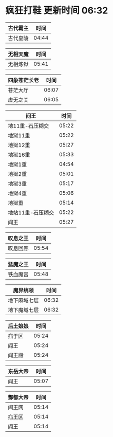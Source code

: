 # 疯狂打鞋 更新时间 06:32

| 古代霸主   | 时间    |
|--------|-------|
| 古代皇陵 | 04:44 |

| 无相天魔   | 时间    |
|--------|-------|
| 无相炼狱 | 05:41 |

| 四象苍茫长老   | 时间    |
|--------|-------|
| 苍茫大厅 | 06:07 |
| 虚无之关 | 06:05 |

| 间王   | 时间    |
|--------|-------|
| 地11重-石压糊交 | 05:22 |
| 地狱11重 | 05:22 |
| 地狱12重 | 05:27 |
| 地狱16重 | 05:33 |
| 地狱1重 | 04:54 |
| 地狱2重 | 05:01 |
| 地狱3重 | 05:17 |
| 地狱4重 | 05:06 |
| 地狱重 | 05:14 |
| 地站11重-石压糊交 | 05:22 |
| 阎王 | 05:27 |

| 叹息之王   | 时间    |
|--------|-------|
| 叹息回廊 | 05:54 |

| 猛魔之王   | 时间    |
|--------|-------|
| 铁血魔宫 | 05:48 |

| 魔界统领   | 时间    |
|--------|-------|
| 地下麻域七层 | 06:32 |
| 地下魔域七层 | 06:32 |

| 后土娘娘   | 时间    |
|--------|-------|
| 疝于区 | 05:24 |
| 阎王 | 05:24 |
| 阎王殿 | 05:24 |

| 东岳大帝   | 时间    |
|--------|-------|
| 阎王 | 05:07 |

| 酆都大帝   | 时间    |
|--------|-------|
| 间王网 | 05:14 |
| 疝王区 | 05:14 |
| 阎王 | 05:14 |
